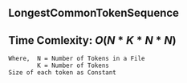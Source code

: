 ## LongestCommonTokenSequence

## Time Comlexity: $O( N * K * N * N)$
```
Where,  N = Number of Tokens in a File
        K = Number of Tokens
Size of each token as Constant
```